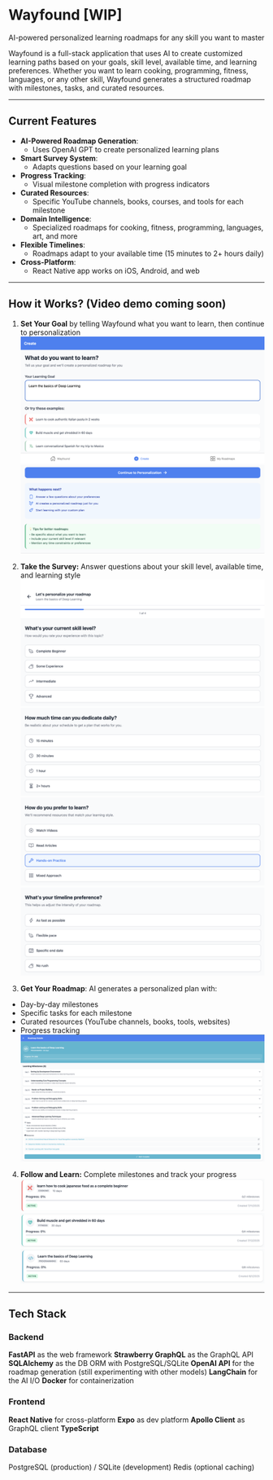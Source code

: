 # Wayfound [WIP]
AI-powered personalized learning roadmaps for any skill you want to master

Wayfound is a full-stack application that uses AI to create customized learning paths based on your goals, skill level, available time, and learning preferences. Whether you want to learn cooking, programming, fitness, languages, or any other skill, Wayfound generates a structured roadmap with milestones, tasks, and curated resources.

---

## Current Features
- **AI-Powered Roadmap Generation**:
  - Uses OpenAI GPT to create personalized learning plans
- **Smart Survey System**:
  - Adapts questions based on your learning goal
- **Progress Tracking**:
  - Visual milestone completion with progress indicators
- **Curated Resources**:
  - Specific YouTube channels, books, courses, and tools for each milestone
- **Domain Intelligence**:
  - Specialized roadmaps for cooking, fitness, programming, languages, art, and more
- **Flexible Timelines**:
  - Roadmaps adapt to your available time (15 minutes to 2+ hours daily)
- **Cross-Platform**:
  - React Native app works on iOS, Android, and web
---

## How it Works? (Video demo coming soon)
1. **Set Your Goal** by telling Wayfound what you want to learn, then continue to personalization
![wayfound1](images/wayfound1.png)
![wayfound2](images/wayfound2.png)

2. **Take the Survey:** Answer questions about your skill level, available time, and learning style
![wayfound3](images/wayfound3.png)
![wayfound4](images/wayfound4.png)
![wayfound5](images/wayfound5.png)
![wayfound6](images/wayfound6.png)
3. **Get Your Roadmap**: AI generates a personalized plan with:
  - Day-by-day milestones
  - Specific tasks for each milestone
  - Curated resources (YouTube channels, books, tools, websites) 
  - Progress tracking
![wayfound7](images/wayfound7.png)
4. **Follow and Learn:** Complete milestones and track your progress
![wayfound8](images/wayfound8.png)
![wayfound9](images/wayfound9.png)
![wayfound10](images/wayfound10.png)

---

## Tech Stack
### Backend

**FastAPI** as the web framework
**Strawberry GraphQL** as the GraphQL API
**SQLAlchemy** as the DB ORM with PostgreSQL/SQLite
**OpenAI API** for the roadmap generation (still experimenting with other models)
**LangChain** for the AI I/O
**Docker** for containerization

### Frontend

**React Native** for cross-platform
**Expo** as dev platform
**Apollo Client** as GraphQL client
**TypeScript**

### Database
PostgreSQL (production) / SQLite (development)
Redis (optional caching)
